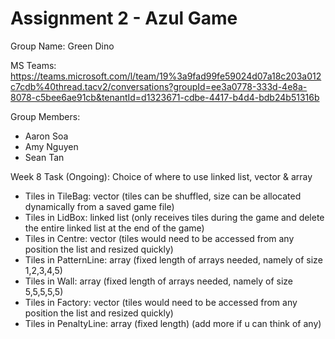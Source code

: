 # Assignment 2 - Azul Game

Group Name: Green Dino

MS Teams: https://teams.microsoft.com/l/team/19%3a9fad99fe59024d07a18c203a012c7cdb%40thread.tacv2/conversations?groupId=ee3a0778-333d-4e8a-8078-c5bee6ae91cb&tenantId=d1323671-cdbe-4417-b4d4-bdb24b51316b

Group Members:
- Aaron Soa
- Amy Nguyen
- Sean Tan

Week 8 Task (Ongoing):
Choice of where to use linked list, vector & array
- Tiles in TileBag: vector (tiles can be shuffled, size can be allocated dynamically from a saved game file)
- Tiles in LidBox: linked list (only receives tiles during the game and delete the entire linked list at the end of the game)
- Tiles in Centre: vector (tiles would need to be accessed from any position the list and resized quickly)
- Tiles in PatternLine: array (fixed length of arrays needed, namely of size 1,2,3,4,5)
- Tiles in Wall: array (fixed length of arrays needed, namely of size 5,5,5,5,5)
- Tiles in Factory: vector (tiles would need to be accessed from any position the list and resized quickly)
- Tiles in PenaltyLine: array (fixed length)
(add more if u can think of any)

